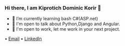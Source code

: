 ### Hi there, I am Kiprotich Dominic Korir 👋

<!--
**Kiprotichdominic/Kiprotichdominic** is a ✨ _special_ ✨ repository because its `README.md` (this file) appears on your GitHub profile.
-->

- 🌱 I’m currently learning bash C#(ASP.net)
- 👯 I'm open to talk about Python,Django and Angular.
- 👯 I'm open to work, let me work in your next project.

• [Email](mailto:kiprotichdominic102@gmail.com) • [LinkedIn](https://www.linkedin.com/in/kiprotichdominic/)
